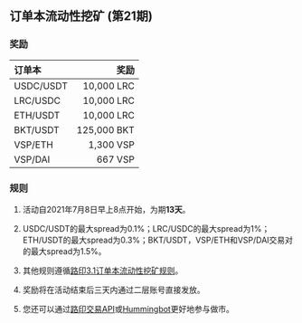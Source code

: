 ## 订单本流动性挖矿 (第21期)


### 奖励

| **订单本** | **奖励** |
| :--- | ---: |
| USDC/USDT | 10,000 LRC|
| LRC/USDC | 10,000 LRC|
| ETH/USDT | 10,000 LRC|
| BKT/USDT | 125,000 BKT|
| VSP/ETH | 1,300 VSP|
| VSP/DAI | 667 VSP|



### 规则

1) 活动自2021年7月8日早上8点开始，为期**13天**。

2) USDC/USDT的最大spread为0.1%；LRC/USDC的最大spread为1%；ETH/USDT的最大spread为0.3%；BKT/USDT，VSP/ETH和VSP/DAI交易对的最大spread为1.5%。

3) 其他规则遵循[路印3.1订单本流动性挖矿规则](https://loopring.org/#/post/market-making-competition-cn)。

4) 奖励将在活动结束后三天内通过二层账号直接发放。

5) 您还可以通过[路印交易API](https://docs.loopring.io/zh-hans/)或[Hummingbot](https://docs.hummingbot.io/exchange-connectors/loopring/)更好地参与做市。
